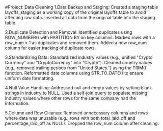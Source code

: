 #Project: Data Cleaning
1.Data Backup and Staging:
Created a staging table layoffs_staging as a working copy of the original layoffs table to avoid affecting raw data.
Inserted all data from the original table into the staging table.

2.Duplicate Detection and Removal:
Identified duplicates using ROW_NUMBER() with PARTITION BY on key columns.
Marked rows with a row_num > 1 as duplicates and removed them.
Added a new row_num column for easier tracking of duplicate rows.

3.Standardizing Data:
Standardized industry values (e.g., unified "Crypto Currency" and "CryptoCurrency" into "Crypto").
Cleaned country values (e.g., removed trailing periods from "United States.") using the TRIM() function.
Reformatted date columns using STR_TO_DATE() to ensure uniform date formatting.

4.Null Value Handling:
Addressed null and empty values by setting blank strings in industry to NULL.
Used a self-join query to populate missing industry values where other rows for the same company had the information.

5.Column and Row Cleanup:
Removed unnecessary columns and rows where data was unusable (e.g., rows with both total_laid_off and percentage_laid_off as NULL).
Dropped the row_num column after cleaning.
